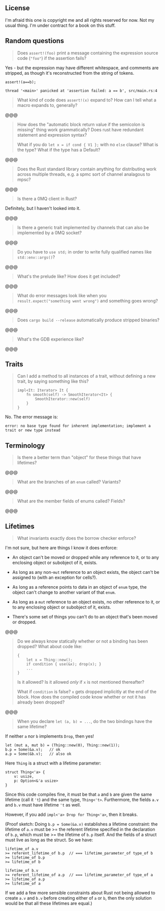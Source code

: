 ## License

I'm afraid this one is copyright me and all rights reserved for now.
Not my usual thing. I'm under contract for a book on this stuff.


## Random questions

> Does `assert!(foo)` print a message containing the expression source
> code (`"foo"`) if the assertion fails?

Yes - but the expression may have different whitespace, and comments are
stripped, as though it's reconstructed from the string of tokens.

    assert!(a==b);

    thread '<main>' panicked at 'assertion failed: a == b', src/main.rs:4

> What kind of code does `assert!(x)` expand to?
> How can I tell what a macro expands to, generally?

@@@

> How does the "automatic block return value if the semicolon is
> missing" thing work grammatically?  Does rust have redundant statement
> and expression syntax?
>
> What if you do `let x = if cond { V1 };` with no `else` clause?
> What is the type? What if the type has a Default?

@@@

> Does the Rust standard library contain anything for distributing work
> across multiple threads, e.g. a spmc sort of channel analagous to
> mpsc?

@@@

> Is there a 0MQ client in Rust?

Definitely, but I haven't looked into it.

@@@

> Is there a generic trait implemented by channels that can also be
> implemented by a 0MQ socket?

@@@

> Do you have to `use std;` in order to write fully qualified names like
> `std::env::args()`?

@@@

> What's the prelude like? How does it get included?

@@@

> What do error messages look like when you `result.expect("something went wrong")` and
> something goes wrong?

@@@

> Does `cargo build --release` automatically produce stripped binaries?

@@@

> What's the GDB experience like?

@@@



## Traits

> Can I add a method to all instances of a trait, without defining a new
> trait, by saying something like this?
>
>     impl<It: Iterator> It {
>         fn smooth(self) -> SmoothIterator<It> {
>             SmoothIterator::new(self)
>         }
>     }

No. The error message is:

    error: no base type found for inherent implementation; implement a trait or new type instead



## Terminology

> Is there a better term than "object" for these things that have lifetimes?

@@@

> What are the branches of an `enum` called? Variants?

@@@

> What are the member fields of enums called? Fields?

@@@



## Lifetimes

> What invariants exactly does the borrow checker enforce?

I'm not sure, but here are things I know it does enforce:

*   An object can't be moved or dropped while any reference to it, or to
    any enclosing object or subobject of it, exists.

*   As long as any non-`mut` reference to an object exists,
    the object can't be assigned to (with an exception for cells?).

*   As long as a reference points to data in an object of `enum` type,
    the object can't change to another variant of that `enum`.

*   As long as a `mut` reference to an object exists,
    no other reference to it, or to any enclosing object or subobject of it, exists.

*   There's some set of things you can't do to an object that's been moved
    or dropped.

@@@

> Do we always know statically whether or not a binding has been dropped? What about code like:
>
>     {
>         let x = Thing::new();
>         if condition { use(&x); drop(x); }
>         ...
>     }
>
> Is it allowed? Is it allowed *only* if `x` is not mentioned thereafter?
>
> What if `condition` is false? `x` gets dropped implicitly at the end of the block.
> How does the compiled code know whether or not it has already been dropped?

@@@

> When you declare `let (a, b) = ...`, do the two bindings have the same lifetime?

If neither `a` nor `b` implements `Drop`, then yes!

    let (mut a, mut b) = (Thing::new(0), Thing::new(1));
    b.p = Some(&a.v);   // ok
    a.p = Some(&b.v);   // also ok

Here `Thing` is a struct with a lifetime parameter:

    struct Thing<'a> {
        v: usize,
        p: Option<&'a usize>
    }

Since this code compiles fine, it must be that `a` and `b` are given the
same lifetime (call it `'t`) and the same type, `Thing<'t>`.
Furthermore, the fields `a.v` and `b.v` must have lifetime `'t` as well.

However, if you add `impl<'a> Drop for Thing<'a>`,
then it breaks.

(Proof sketch: Doing `b.p = Some(&a.v)` establishes a lifetime constraint:
the lifetime of `a.v` must be >= the referent lifetime
specified in the declaration of `b.p`,
which must be >= the lifetime of `b.p` itself.
And the fields of a struct must live as long as the struct.
So we have:

    lifetime_of a.v
    >= referent_lifetime_of b.p  // === lifetime_parameter_of type_of b
    >= lifetime_of b.p
    >= lifetime_of b

    lifetime_of b.v
    >= referent_lifetime_of a.p  // === lifetime_parameter_of type_of a
    >= lifetime_of a.p
    >= lifetime_of a

If we add a few more sensible constraints about Rust not being allowed
to create `a.v` and `b.v` before creating either of `a` or `b`, then
the only solution would be that all these lifetimes are equal.)
